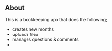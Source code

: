 ## About
This is a bookkeeping app that does the following;
- creates new months
- uploads files
- manages questions & comments
-

